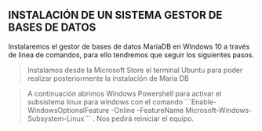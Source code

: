 ## INSTALACIÓN DE UN SISTEMA GESTOR DE BASES DE DATOS
Instalaremos el gestor de bases de datos MariaDB en Windows 10 a través de linea de comandos, para ello tendremos que seguir los siguientes pasos.

> Instalamos desde la Microsoft Store el terminal Ubuntu para poder realizar posteriormente la instalación de Maria DB

> A continuación abrimos Windows Powershell para activar el subsistema linux para windows con el comando ```Enable-WindowsOptionalFeature -Online -FeatureName Microsoft-Windows-Subsystem-Linux´´´ . Nos pedirá reiniciar el equipo.

